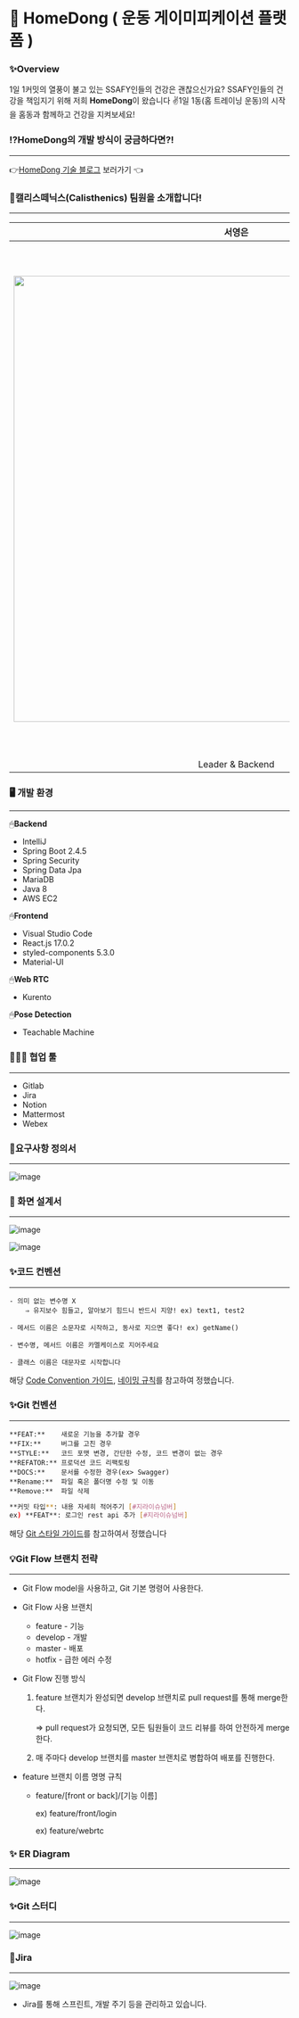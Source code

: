 # 💪 HomeDong ( 운동 게이미피케이션 플랫폼 )

### ✨Overview

1일 1커밋의 열풍이 불고 있는 SSAFY인들의 건강은 괜찮으신가요? SSAFY인들의 건강을 책임지기 위해 저희 **HomeDong**이 왔습니다 ✌1일 1동(홈 트레이닝 운동)의 시작을 홈동과 함께하고 건강을 지켜보세요!

### ⁉HomeDong의 개발 방식이 궁금하다면?!

---

👉[HomeDong 기술 블로그](https://calisthenics-homedong.tistory.com/) 보러가기 👈

### 💞캘리스떼닉스(Calisthenics) 팀원을 소개합니다!

---
|**서영은**|**김예슬**|**김성민**|**송상민**|**망고**|
|:---:|:---:|:---:|:---:|:-----------:|
|<img src="/uploads/e8c8407735095c6a2fa2aab7469ce66a/image.png" width="800">|<img src="/uploads/a2e597d98b5de28f2b24533accbbe863/image.png" width="800">|<img src="/uploads/974046d4b51144ee19ca6cc7249a26d4/image.png" width="800">|<img src="/uploads/ada107ab245bb0cd74492f17f97b5e34/image.png" width="800">|<img src="/uploads/74b138f321d71eba2f421d5742fcd5f3/image.png" width="920">|
|Leader & Backend|Backend|Backend|Frontend|Cute|

### 🖥️ 개발 환경

---

🖱**Backend**

- IntelliJ
- Spring Boot 2.4.5
- Spring Security
- Spring Data Jpa
- MariaDB
- Java 8
- AWS EC2

🖱**Frontend**

- Visual Studio Code
- React.js 17.0.2
- styled-components 5.3.0
- Material-UI

🖱**Web RTC**

- Kurento

🖱**Pose Detection**

- Teachable Machine

### 👨‍👩‍👧 협업 툴

---

- Gitlab
- Jira
- Notion
- Mattermost
- Webex

### 💭요구사항 정의서

---

![image](/uploads/3b3223fb035430ae59745179ee804248/image.png)

### 🎨 화면 설계서

---

![image](/uploads/4f1ba620b64801948c63c8eae4857a76/image.png)

![image](/uploads/41288c947a5a015a7740514a6a5c31b0/image.png)

### ✨코드 컨벤션

---

```
- 의미 없는 변수명 X
	⇒ 유지보수 힘들고, 알아보기 힘드니 반드시 지양! ex) text1, test2

- 메서드 이름은 소문자로 시작하고, 동사로 지으면 좋다! ex) getName()

- 변수명, 메서드 이름은 카멜케이스로 지어주세요

- 클래스 이름은 대문자로 시작합니다
```

해당 [Code Convention 가이드](https://udacity.github.io/git-styleguide/), [네이밍 규칙](https://tyboss.tistory.com/entry/Java-자바-네이밍-관습-java-naming-convention)를 참고하여 정했습니다.

### ✨Git 컨벤션

---

```
**FEAT:**    새로운 기능을 추가할 경우
**FIX:**     버그를 고친 경우
**STYLE:**   코드 포맷 변경, 간단한 수정, 코드 변경이 없는 경우
**REFATOR:** 프로덕션 코드 리팩토링
**DOCS:**    문서를 수정한 경우(ex> Swagger)
**Rename:**  파일 혹은 폴더명 수정 및 이동
**Remove:**  파일 삭제
```

```bash
**커밋 타입**: 내용 자세히 적어주기 [#지라이슈넘버]
ex) **FEAT**: 로그인 rest api 추가 [#지라이슈넘버]
```

해당 [Git 스타일 가이드](https://udacity.github.io/git-styleguide/)를 참고하여서 정했습니다

### 💡Git Flow 브랜치 전략

---

- Git Flow model을 사용하고, Git 기본 명령어 사용한다.

- Git Flow 사용 브랜치
    - feature - 기능
    - develop - 개발
    - master - 배포
    - hotfix - 급한 에러 수정

- Git Flow 진행 방식
    1. feature 브랜치가 완성되면 develop 브랜치로 pull request를 통해 merge한다.

        ⇒ pull request가 요청되면, 모든 팀원들이 코드 리뷰를 하여 안전하게 merge한다.

    2. 매 주마다 develop 브랜치를 master 브랜치로 병합하여 배포를 진행한다.

- feature 브랜치 이름 명명 규칙
    - feature/[front or back]/[기능 이름]

        ex) feature/front/login

        ex) feature/webrtc

### ✨ ER Diagram

---

![image](/uploads/4c93d3a4b5e130e88992383e5762bc38/image.png)

### ✨Git 스터디

---

![image](/uploads/332740f983a32245a92db750586badbb/image.png)

### 💠Jira

---

![image](/uploads/0b2db4cb7f631f1340f9a72714730dfd/image.png)

- Jira를 통해 스프린트, 개발 주기 등을 관리하고 있습니다.
